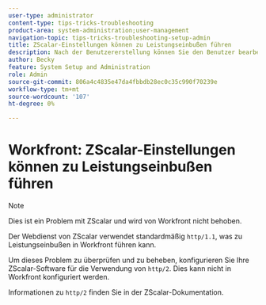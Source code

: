 ```yaml
---
user-type: administrator
content-type: tips-tricks-troubleshooting
product-area: system-administration;user-management
navigation-topic: tips-tricks-troubleshooting-setup-admin
title: ZScalar-Einstellungen können zu Leistungseinbußen führen
description: Nach der Benutzererstellung können Sie den Benutzer bearbeiten und "Nur SAML 2.0-Authentifizierung zulassen"aktivieren, damit dessen Benutzer und Kennwort vom SAML-System gesteuert werden. Wenn diese Option aktiviert ist, darf sich der Benutzer nur über SAML anmelden.
author: Becky
feature: System Setup and Administration
role: Admin
source-git-commit: 806a4c4835e47da4fbbdb28ec0c35c990f70239e
workflow-type: tm+mt
source-wordcount: '107'
ht-degree: 0%

---
```


# Workfront: ZScalar-Einstellungen können zu Leistungseinbußen führen

>[!NOTE]
>
>Dies ist ein Problem mit ZScalar und wird von Workfront nicht behoben.

Der Webdienst von ZScalar verwendet standardmäßig `http/1.1`, was zu Leistungseinbußen in Workfront führen kann.

Um dieses Problem zu überprüfen und zu beheben, konfigurieren Sie Ihre ZScalar-Software für die Verwendung von `http/2`. Dies kann nicht in Workfront konfiguriert werden.

Informationen zu `http/2` finden Sie in der ZScalar-Dokumentation.
